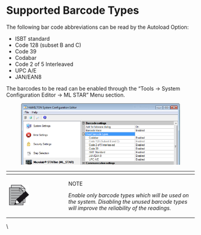 # Supported Barcode Types

The following bar code abbreviations can be read by the Autoload Option:

* ISBT standard
* Code 128 (subset B and C)
* Code 39
* Codabar
* Code 2 of 5 Interleaved
* UPC A/E
* JAN/EAN8



The barcodes to be read can be enabled through the “Tools -> System Configuration Editor -> ML STAR” Menu section.

<figure><img src="../../.gitbook/assets/image (26) (1) (1) (1) (1) (1) (1) (1) (1) (1).png" alt=""><figcaption></figcaption></figure>

<table data-header-hidden><thead><tr><th width="145"></th><th></th></tr></thead><tbody><tr><td><img src="../../.gitbook/assets/image (10) (1) (1) (1) (1) (1) (1) (1) (1) (1) (1) (1) (1) (1) (1) (1).png" alt="" data-size="original"></td><td><p>NOTE</p><p><em>Enable only barcode types which will be used on the system. Disabling the unused barcode types will improve the reliability of the readings.</em></p></td></tr></tbody></table>

\
